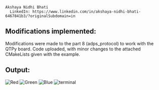    Akshaya Nidhi Bhati
      LinkedIn: https://www.linkedin.com/in/akshaya-nidhi-bhati-6467841b3/?originalSubdomain=in
## Modifications implemented:

Modifications were made to the part 8 (adps_protocol) to work with the QTPy board. Code uploaded, with minor changes to the attached CMakeLists given with the example.

## Output: 

![Red](https://user-images.githubusercontent.com/73771085/202676742-4abd4aea-11e5-45ce-b71d-d8de55d94663.jpeg)
![Green](https://user-images.githubusercontent.com/73771085/202676744-7763fed2-45db-42bc-9c4e-6333e6feedbb.jpeg)
![Blue](https://user-images.githubusercontent.com/73771085/202676746-d7c3b7b2-482b-4259-8648-c6aea2015985.jpeg)
![terminal](https://user-images.githubusercontent.com/73771085/202676764-cec2b402-1228-4e7f-b07a-ff19ff04246e.jpeg)
